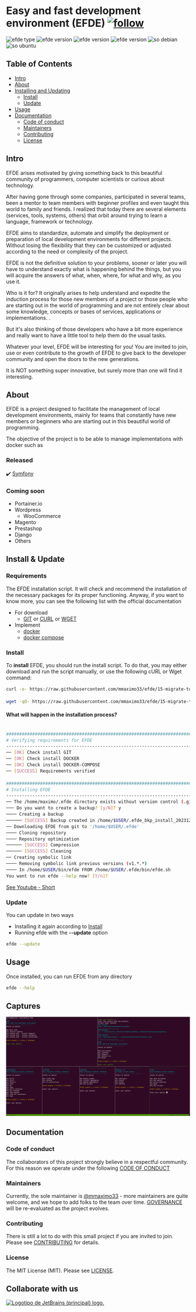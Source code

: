 # Easy and fast development environment (EFDE) [![follow](https://img.shields.io/badge/Follow-Youtube-red.svg)](https://www.youtube.com/@Efde.official)

![efde type](https://img.shields.io/badge/project-OpenSource-green.svg) ![efde version](https://img.shields.io/badge/license-MIT-blue.svg) ![efde version](https://img.shields.io/badge/status-active-green.svg) ![efde version](https://img.shields.io/badge/version-v1.2.0-yellow.svg) ![so debian](https://img.shields.io/badge/SO-Debian-blue.svg)![so ubuntu](https://img.shields.io/badge/Ubuntu-orange.svg)

## Table of Contents

- [Intro](#intro)
- [About](#about)
- [Installing and Updating](#install--update)
  - [Install](#install)
  - [Update](#update)
- [Usage](#usage)
- [Documentation](#documentation)
  - [Code of conduct](#code-of-conduct)
  - [Maintainers](#maintainers)
  - [Contributing](#contributing)
  - [License](#license)

## Intro

EFDE arises motivated by giving something back to this beautiful community of programmers, computer scientists or curious about technology.

After having gone through some companies, participated in several teams, been a mentor to team members with beginner profiles and even taught this world to family and friends.
I realized that today there are several elements (services, tools, systems, others) that orbit around trying to learn a language, framework or technology.

EFDE aims to standardize, automate and simplify the deployment or preparation of local development environments for different projects. Without losing the flexibility that they can be customized or adjusted according to the need or complexity of the project.

EFDE is not the definitive solution to your problems, sooner or later you will have to understand exactly what is happening behind the things, but you will acquire the answers of what, when, where, for what and why, as you use it.

Who is it for?
It originally arises to help understand and expedite the induction process for those new members of a project or those people who are starting out in the world of programming and are not entirely clear about some knowledge, concepts or bases of services, applications or implementations. .

But it's also thinking of those developers who have a bit more experience and really want to have a little tool to help them do the usual tasks.

Whatever your level, EFDE will be interesting for you!
You are invited to join, use or even contribute to the growth of EFDE to give back to the developer community and open the doors to the new generations.

It is NOT something super innovative, but surely more than one will find it interesting.

## About

EFDE is a project designed to facilitate the management of local development environments, mainly for teams that constantly have new members or beginners who are starting out in this beautiful world of programming.

The objective of the project is to be able to manage implementations with docker such as

### Released

:heavy_check_mark: [Symfony](docs/symfony.md)

### Coming soon

- Portainer.io
- Wordpress
  - WooCommerce
- Magento
- Prestashop
- Django
- Others

## Install & Update

### Requirements

The EFDE installation script. It will check and recommend the installation of the necessary packages for its proper functioning.
Anyway, if you want to know more, you can see the following list with the official documentation

- For download
  - [GIT](https://git-scm.com/book/en/Getting-Started-Installing-Git) or [CURL](https://curl.se/docs/install.html) or [WGET](https://www.gnu.org/software/wget/)
- Implement
  - [docker](https://docs.docker.com/engine/install/ubuntu/)
  - [docker compose](https://docs.docker.com/compose/install/other/)

### Install

To **install** EFDE, you should run the install script. To do that, you may either download and run the script manually, or use the following cURL or Wget command:

```sh
curl -o- https://raw.githubusercontent.com/mmaximo33/efde/15-migrate-to-full-bash/bin/install.sh | bash

wget -qO- https://raw.githubusercontent.com/mmaximo33/efde/15-migrate-to-full-bash/bin/install.sh | bash
```
#### What will happen in the installation process?

```sh

#######################################################################
# Verifying requirements for EFDE
-----------------------------------------------------------------------
── [OK] Check install GIT
── [OK] Check install DOCKER
── [OK] Check install DOCKER-COMPOSE
── [SUCCESS] Requirements verified

#######################################################################
# Installing EFDE
-----------------------------------------------------------------------
── The /home/maximo/.efde directory exists without version control (.git)
─── Do you want to create a backup? [y/N]? y
──── Creating a backup
────── [SUCCESS] Backup created in /home/$USER/.efde_bkp_install_20231231123418
── Downloading EFDE from git to '/home/$USER/.efde'
──── Cloning repository
──── Repository optimization
────── [SUCCESS] Compression
────── [SUCCESS] Cleaning
── Creating symbolic link
──── Removing symbolic link previous versions (v1.*.*)
──── In /home/$USER/bin/efde FROM /home/$USER/.efde/bin/efde.sh
You want to run efde --help now? [Y/n]?

```

[See Youtube - Short](https://www.youtube.com/shorts/gE3qYC1AUOk)


### Update

You can update in two ways

- Installing it again according to [Install](#install)
- Running efde with the **--update** option

```sh
efde --update
```

## Usage

Once installed, you can run EFDE from any directory

```sh
efde --help
```

## Captures

![efde + symfony](./docs/images/efde_symfony.png)

## Documentation

### Code of conduct

The collaborators of this project strongly believe in a respectful community.
For this reason we operate under the following [CODE OF CONDUCT](./CODE_OF_CONDUCT.md)

### Maintainers

Currently, the sole maintainer is [@mmaximo33](https://github.com/mmaximo33) - more maintainers are quite welcome, and we hope to add folks to the team over time.
[GOVERNANCE](./GOVERNANCE.md) will be re-evaluated as the project evolves.

### Contributing

There is still a lot to do with this small project if you are invited to join.
Please see [CONTRIBUTING](./CONTRIBUTING.md) for details.

### License

The MIT License (MIT). Please see [LICENSE](./LICENSE.md).

## Collaborate with us

<a href="https://jb.gg/OpenSourceSupport" target="_blank">
  <img src="https://resources.jetbrains.com/storage/products/company/brand/logos/jb_beam.png" height="125" alt="Logotipo de JetBrains (principal) logo.">
</a>
